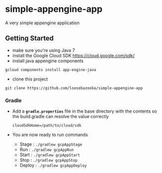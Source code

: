 # simple-appengine-app
A very simple appengine application


## Getting Started
- make sure you're using Java 7
- install the Google Cloud SDK https://cloud.google.com/sdk/
- install java appengine components
```
gcloud components install app-engine-java
```
- clone this project
```
git clone https://github.com/loosebazooka/simple-appengine-app
```

### Gradle
- Add a **`gradle.properties`** file in the base directory with the contents so the build.gradle can resolve the value correctly
    
    ``` 
    cloudSdkHome=/path/to/cloud/sdk
    ```
- You are now ready to run commands
  - Stage : `./gradlew gcpAppStage`
  - Run : `./gradlew gcpAppRun`
  - Start : `./gradlew gcpAppStart`
  - Stop : `./gradlew gcpAppStop`
  - Deploy : `./gradlew gcpAppDeploy`
  
